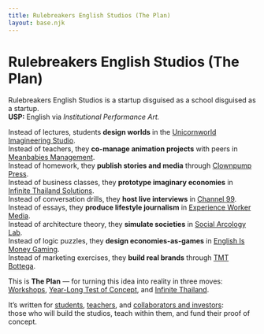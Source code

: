 ```yaml
---
title: Rulebreakers English Studios (The Plan)
layout: base.njk
---
```


# Rulebreakers English Studios (The Plan)

Rulebreakers English Studios is a startup disguised as a school disguised as a startup.  
**USP:** English via *Institutional Performance Art.*

Instead of lectures, students **design worlds** in the [Unicornworld Imagineering Studio](/studios/unicornworld/).  
Instead of teachers, they **co-manage animation projects** with peers in [Meanbabies Management](/studios/mean-babies/).  
Instead of homework, they **publish stories and media** through [Clownpump Press](/studios/clownpump/).  
Instead of business classes, they **prototype imaginary economies** in [Infinite Thailand Solutions](/studios/infinite-thailand/).  
Instead of conversation drills, they **host live interviews** in [Channel 99](/studios/channel-99/).  
Instead of essays, they **produce lifestyle journalism** in [Experience Worker Media](/studios/experience-worker/).  
Instead of architecture theory, they **simulate societies** in [Social Arcology Lab](/studios/social-arcology/).  
Instead of logic puzzles, they **design economies-as-games** in [English Is Money Gaming](/studios/english-is-money/).  
Instead of marketing exercises, they **build real brands** through [TMT Bottega](/studios/tmt-bottega/).

This is **The Plan** — for turning this idea into reality in three moves:  
[Workshops](/workshops/), [Year-Long Test of Concept](/year-test/), and [Infinite Thailand](/context/).

It’s written for [students](/ownership/), [teachers](/workshops/), and [collaborators and investors](/angel/):  
those who will build the studios, teach within them, and fund their proof of concept.
